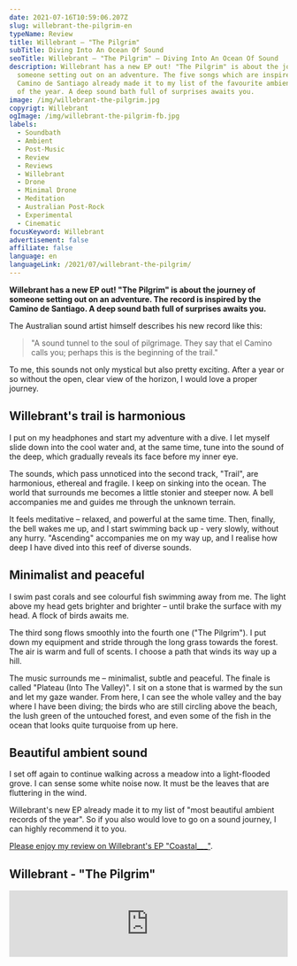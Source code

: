 ```yaml
---
date: 2021-07-16T10:59:06.207Z
slug: willebrant-the-pilgrim-en
typeName: Review
title: Willebrant – "The Pilgrim"
subTitle: Diving Into An Ocean Of Sound
seoTitle: Willebrant – "The Pilgrim" – Diving Into An Ocean Of Sound
description: Willebrant has a new EP out! "The Pilgrim" is about the journey of
  someone setting out on an adventure. The five songs which are inspired by the
  Camino de Santiago already made it to my list of the favourite ambient records
  of the year. A deep sound bath full of surprises awaits you.
image: /img/willebrant-the-pilgrim.jpg
copyrigt: Willebrant
ogImage: /img/willebrant-the-pilgrim-fb.jpg
labels:
  - Soundbath
  - Ambient
  - Post-Music
  - Review
  - Reviews
  - Willebrant
  - Drone
  - Minimal Drone
  - Meditation
  - Australian Post-Rock
  - Experimental
  - Cinematic
focusKeyword: Willebrant
advertisement: false
affiliate: false
language: en
languageLink: /2021/07/willebrant-the-pilgrim/
---
```

**Willebrant has a new EP out! "The Pilgrim" is about the journey of someone setting out on an adventure. The record is inspired by the Camino de Santiago. A deep sound bath full of surprises awaits you.**

The Australian sound artist himself describes his new record like this:

> "A sound tunnel to the soul of pilgrimage. They say that el Camino calls you; perhaps this is the beginning of the trail."

To me, this sounds not only mystical but also pretty exciting. After a year or so without the open, clear view of the horizon, I would love a proper journey.

## Willebrant's trail is harmonious

I put on my headphones and start my adventure with a dive. I let myself slide down into the cool water and, at the same time, tune into the sound of the deep, which gradually reveals its face before my inner eye.

The sounds, which pass unnoticed into the second track, "Trail", are harmonious, ethereal and fragile. I keep on sinking into the ocean. The world that surrounds me becomes a little stonier and steeper now. A bell accompanies me and guides me through the unknown terrain.

It feels meditative – relaxed, and powerful at the same time. Then, finally, the bell wakes me up, and I start swimming back up - very slowly, without any hurry. "Ascending" accompanies me on my way up, and I realise how deep I have dived into this reef of diverse sounds.

## Minimalist and peaceful

I swim past corals and see colourful fish swimming away from me. The light above my head gets brighter and brighter – until brake the surface with my head. A flock of birds awaits me.

The third song flows smoothly into the fourth one ("The Pilgrim"). I put down my equipment and stride through the long grass towards the forest. The air is warm and full of scents. I choose a path that winds its way up a hill.

The music surrounds me – minimalist, subtle and peaceful. The finale is called "Plateau (Into The Valley)". I sit on a stone that is warmed by the sun and let my gaze wander. From here, I can see the whole valley and the bay where I have been diving; the birds who are still circling above the beach, the lush green of the untouched forest, and even some of the fish in the ocean that looks quite turquoise from up here. 

## Beautiful ambient sound

I set off again to continue walking across a meadow into a light-flooded grove. I can sense some white noise now. It must be the leaves that are fluttering in the wind.

Willebrant's new EP already made it to my list of "most beautiful ambient records of the year". So if you also would love to go on a sound journey, I can highly recommend it to you.

[Please enjoy my review on Willebrant's EP "Coastal___"](/2021/02/willebrant-coastal-en).

## Willebrant - "The Pilgrim"

<iframe style="border: 0; width: 100%; height: 120px;" src="https://bandcamp.com/EmbeddedPlayer/album=2921636955/size=large/bgcol=ffffff/linkcol=5c9b72/tracklist=false/artwork=small/transparent=true/" seamless><a href="https://willebrant.bandcamp.com/album/the-pilgrim">The Pilgrim by Willebrant</a></iframe>

